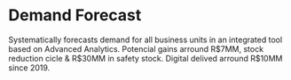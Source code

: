 # Demand Forecast

Systematically forecasts demand for all business units in an integrated tool based on Advanced Analytics. Potencial gains arround R$7MM, stock reduction cicle & R$30MM in safety stock. Digital delived arround R$10MM since 2019.
